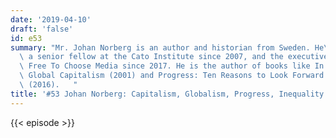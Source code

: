 ```yaml
---
date: '2019-04-10'
draft: 'false'
id: e53
summary: "Mr. Johan Norberg is an author and historian from Sweden. He\u2019s been\
  \ a senior fellow at the Cato Institute since 2007, and the executive director at\
  \ Free To Choose Media since 2017. He is the author of books like In Defense of\
  \ Global Capitalism (2001) and Progress: Ten Reasons to Look Forward to the Future\
  \ (2016).   "
title: '#53 Johan Norberg: Capitalism, Globalism, Progress, Inequality & More'
---
```

{{< episode >}}
